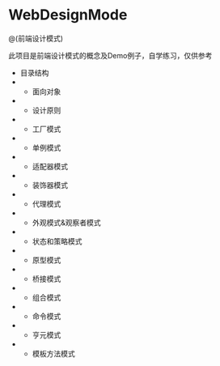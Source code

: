 # WebDesignMode
@(前端设计模式)

此项目是前端设计模式的概念及Demo例子，自学练习，仅供参考

- 目录结构
- + 面向对象
- + 设计原则
- + 工厂模式
- + 单例模式
- + 适配器模式
- + 装饰器模式
- + 代理模式
- + 外观模式&观察者模式
- + 状态和策略模式
- + 原型模式
- + 桥接模式
- + 组合模式
- + 命令模式
- + 亨元模式
- + 模板方法模式

